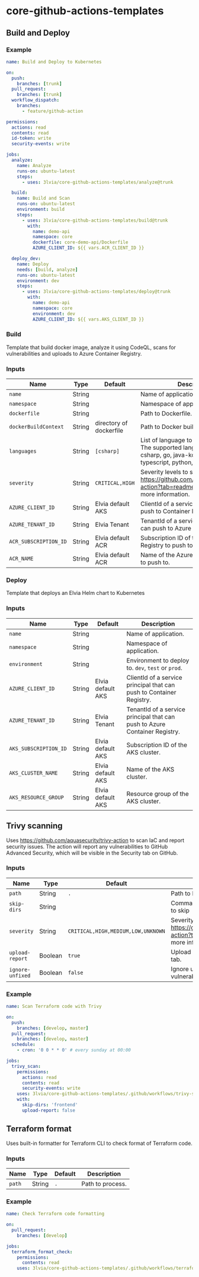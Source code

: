 # core-github-actions-templates

## Build and Deploy

### Example

```yaml
name: Build and Deploy to Kubernetes

on:
  push:
    branches: [trunk]
  pull_request:
    branches: [trunk]
  workflow_dispatch:
    branches:
      - feature/github-action

permissions:
  actions: read
  contents: read
  id-token: write
  security-events: write

jobs:
  analyze:
    name: Analyze
    runs-on: ubuntu-latest
    steps:
      - uses: 3lvia/core-github-actions-templates/analyze@trunk

  build:
    name: Build and Scan
    runs-on: ubuntu-latest
    environment: build
    steps:
      - uses: 3lvia/core-github-actions-templates/build@trunk
        with:
          name: demo-api
          namespace: core
          dockerfile: core-demo-api/Dockerfile
          AZURE_CLIENT_ID: ${{ vars.ACR_CLIENT_ID }}

  deploy_dev:
    name: Deploy
    needs: [build, analyze]
    runs-on: ubuntu-latest
    environment: dev
    steps:
      - uses: 3lvia/core-github-actions-templates/deploy@trunk
        with:
          name: demo-api
          namespace: core
          environment: dev
          AZURE_CLIENT_ID: ${{ vars.AKS_CLIENT_ID }}
```

### Build 

Template that build docker image, analyze it using CodeQL, scans for vulnerabilities and uploads to Azure Container Registry.

### Inputs

| Name                  | Type   | Default                  | Description                                                                                                                                |
| --------------------- | ------ | ------------------------ | ------------------------------------------------------------------------------------------------------------------------------------------ |
| `name`                | String |                          | Name of application.                                                                                                                       |
| `namespace`           | String |                          | Namespace of application.                                                                                                                  |
| `dockerfile`          | String |                          | Path to Dockerfile.                                                                                                                        |
| `dockerBuildContext`  | String | directory of dockerfile  | Path to Docker build context.                                                                                                              |
| `languages`           | String | `[csharp]`               | List of language to run CodeQL on. The supported languages are c-cpp, csharp, go, java-kotlin, javascript-typescript, python, ruby, swift. |
| `severity`            | String | `CRITICAL,HIGH`          | Severity levels to scan for. See https://github.com/aquasecurity/trivy-action?tab=readme-ov-file#inputs for more information.              |
| `AZURE_CLIENT_ID`     | String | Elvia default AKS        | ClientId of a service principal that can push to Container Registry.                                                                       |
| `AZURE_TENANT_ID`     | String | Elvia Tenant             | TenantId of a service principal that can push to Azure Container Registry.                                                                 |
| `ACR_SUBSCRIPTION_ID` | String | Elvia default ACR        | Subscription ID of the Azure Container Registry to push to.                                                                                |
| `ACR_NAME`            | String | Elvia default ACR        | Name of the Azure Container Registry to push to.                                                                                           |

### Deploy

Template that deploys an Elvia Helm chart to Kubernetes

### Inputs

| Name                  | Type   | Default                  | Description         
| --------------------- | ------ | ------------------------ | --------------------
| `name`                | String |                          | Name of application.
| `namespace`           | String |                          | Namespace of application.
| `environment`         | String |                          | Environment to deploy to. `dev`, `test` or `prod`.
| `AZURE_CLIENT_ID`     | String | Elvia default AKS        | ClientId of a service principal that can push to Container Registry.
| `AZURE_TENANT_ID`     | String | Elvia Tenant             | TenantId of a service principal that can push to Azure Container Registry.
| `AKS_SUBSCRIPTION_ID` | String | Elvia default AKS        | Subscription ID of the AKS cluster.
| `AKS_CLUSTER_NAME`    | String | Elvia default AKS        | Name of the AKS cluster.
| `AKS_RESOURCE_GROUP`  | String | Elvia default AKS        | Resource group of the AKS cluster.



## Trivy scanning

Uses https://github.com/aquasecurity/trivy-action to scan IaC and report security issues.
The action will report any vulnerabilities to GitHub Advanced Security, which will be visible
in the Security tab on GitHub.

### Inputs

| Name             | Type    | Default                            | Description                                                                                                                   |
| ---------------- | ------- | ---------------------------------- | ----------------------------------------------------------------------------------------------------------------------------- |
| `path`           | String  | `.`                                | Path to IaC to scan.                                                                                                          |
| `skip-dirs`      | String  |                                    | Comma-separated list of directories to skip                                                                                   |
| `severity`       | String  | `CRITICAL,HIGH,MEDIUM,LOW,UNKNOWN` | Severity levels to scan for. See https://github.com/aquasecurity/trivy-action?tab=readme-ov-file#inputs for more information. |
| `upload-report`  | Boolean | `true`                             | Upload Trivy report to GitHub Security tab.                                                                                   |
| `ignore-unfixed` | Boolean | `false`                            | Ignore unpatched/unfixed vulnerabilities.                                                                                     |

### Example

```yaml
name: Scan Terraform code with Trivy

on:
  push:
    branches: [develop, master]
  pull_request:
    branches: [develop, master]
  schedule:
    - cron: '0 0 * * 0' # every sunday at 00:00

jobs:
  trivy_scan:
    permissions:
      actions: read
      contents: read
      security-events: write
    uses: 3lvia/core-github-actions-templates/.github/workflows/trivy-scan.yaml@v2
    with:
      skip-dirs: 'frontend'
      upload-report: false
```

## Terraform format

Uses built-in formatter for Terraform CLI to check format of Terraform code.

### Inputs

| Name   | Type   | Default | Description      |
| ------ | ------ | ------- | ---------------- |
| `path` | String | `.`     | Path to process. |

### Example

```yaml
name: Check Terraform code formatting

on:
  pull_request:
    branches: [develop]

jobs:
  terraform_format_check:
    permissions:
      contents: read
    uses: 3lvia/core-github-actions-templates/.github/workflows/terraform-format.yaml@v2
```
